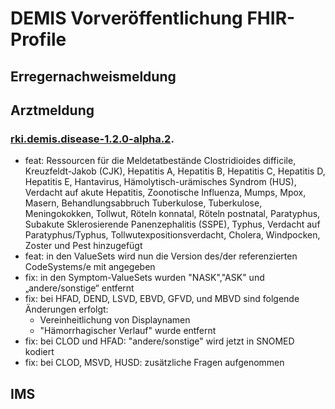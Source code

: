 # DEMIS Vorveröffentlichung FHIR-Profile
## Erregernachweismeldung
## Arztmeldung
### [rki.demis.disease-1.2.0-alpha.2](https://holger-ahl-gematik.github.io/FHIR-Arztmeldung/rki.demis.disease/1.2.0-alpha.2/Home.html).
- feat: Ressourcen für die Meldetatbestände Clostridioides difficile, Kreuzfeldt-Jakob (CJK), Hepatitis A, Hepatitis B, Hepatitis C, Hepatitis D, Hepatitis E, Hantavirus, Hämolytisch-urämisches Syndrom (HUS), Verdacht auf akute Hepatitis, Zoonotische Influenza, Mumps, Mpox, Masern, Behandlungsabbruch Tuberkulose, Tuberkulose, Meningokokken, Tollwut, Röteln konnatal, Röteln postnatal, Paratyphus, Subakute Sklerosierende Panenzephalitis (SSPE), Typhus, Verdacht auf Paratyphus/Typhus, Tollwutexpositionsverdacht, Cholera, Windpocken, Zoster und Pest hinzugefügt
- feat: in den ValueSets wird nun die Version des/der referenzierten CodeSystems/e mit angegeben
- fix: in den Symptom-ValueSets wurden "NASK","ASK" und „andere/sonstige“ entfernt
- fix: bei HFAD, DEND, LSVD, EBVD, GFVD, und MBVD sind folgende Änderungen erfolgt:
  - Vereinheitlichung von Displaynamen
  - "Hämorrhagischer Verlauf" wurde entfernt
- fix: bei CLOD und HFAD: "andere/sonstige" wird jetzt in SNOMED kodiert
- fix: bei CLOD, MSVD, HUSD: zusätzliche Fragen aufgenommen
## IMS